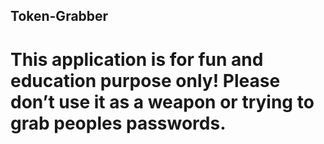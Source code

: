 ## Token-Grabber

# This application is for fun and education purpose only! Please don’t use it as a weapon or trying to grab peoples passwords.
